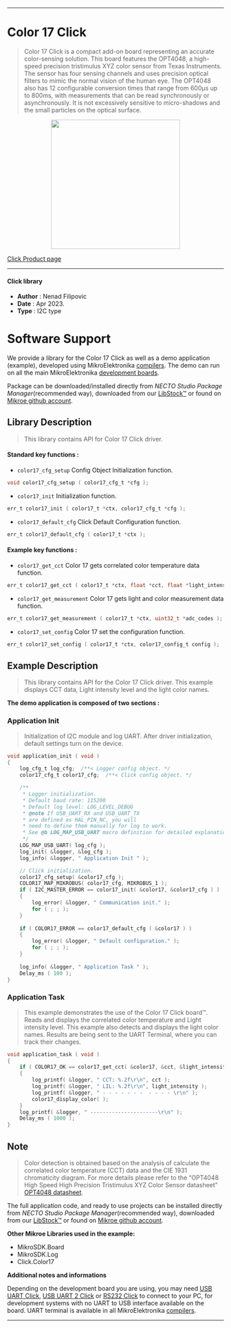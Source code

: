 
---
# Color 17 Click

> Color 17 Click is a compact add-on board representing an accurate color-sensing solution. 
> This board features the OPT4048, a high-speed precision tristimulus XYZ color sensor from Texas Instruments. 
> The sensor has four sensing channels and uses precision optical filters to mimic the normal vision of the human eye. 
> The OPT4048 also has 12 configurable conversion times that range from 600μs up to 800ms, 
> with measurements that can be read synchronously or asynchronously. 
> It is not excessively sensitive to micro-shadows and the small particles on the optical surface.

<p align="center">
  <img src="https://download.mikroe.com/images/click_for_ide/color17_click.png" height=300px>
</p>

[Click Product page](https://www.mikroe.com/color-17-click)

---


#### Click library

- **Author**        : Nenad Filipovic
- **Date**          : Apr 2023.
- **Type**          : I2C type


# Software Support

We provide a library for the Color 17 Click
as well as a demo application (example), developed using MikroElektronika
[compilers](https://www.mikroe.com/necto-studio).
The demo can run on all the main MikroElektronika [development boards](https://www.mikroe.com/development-boards).

Package can be downloaded/installed directly from *NECTO Studio Package Manager*(recommended way), downloaded from our [LibStock&trade;](https://libstock.mikroe.com) or found on [Mikroe github account](https://github.com/MikroElektronika/mikrosdk_click_v2/tree/master/clicks).

## Library Description

> This library contains API for Color 17 Click driver.

#### Standard key functions :

- `color17_cfg_setup` Config Object Initialization function.
```c
void color17_cfg_setup ( color17_cfg_t *cfg );
```

- `color17_init` Initialization function.
```c
err_t color17_init ( color17_t *ctx, color17_cfg_t *cfg );
```

- `color17_default_cfg` Click Default Configuration function.
```c
err_t color17_default_cfg ( color17_t *ctx );
```

#### Example key functions :

- `color17_get_cct` Color 17 gets correlated color temperature data function.
```c
err_t color17_get_cct ( color17_t *ctx, float *cct, float *light_intensity );
```

- `color17_get_measurement` Color 17 gets light and color measurement data function.
```c
err_t color17_get_measurement ( color17_t *ctx, uint32_t *adc_codes );
```

- `color17_set_config` Color 17 set the configuration function.
```c
err_t color17_set_config ( color17_t *ctx, color17_config_t config );
```

## Example Description

> This library contains API for the Color 17 Click driver.
> This example displays CCT data, Light intensity level
> and the light color names.

**The demo application is composed of two sections :**

### Application Init

> Initialization of I2C module and log UART.
> After driver initialization, default settings turn on the device.

```c
void application_init ( void ) 
{
    log_cfg_t log_cfg;  /**< Logger config object. */
    color17_cfg_t color17_cfg;  /**< Click config object. */

    /** 
     * Logger initialization.
     * Default baud rate: 115200
     * Default log level: LOG_LEVEL_DEBUG
     * @note If USB_UART_RX and USB_UART_TX 
     * are defined as HAL_PIN_NC, you will 
     * need to define them manually for log to work. 
     * See @b LOG_MAP_USB_UART macro definition for detailed explanation.
     */
    LOG_MAP_USB_UART( log_cfg );
    log_init( &logger, &log_cfg );
    log_info( &logger, " Application Init " );

    // Click initialization.
    color17_cfg_setup( &color17_cfg );
    COLOR17_MAP_MIKROBUS( color17_cfg, MIKROBUS_1 );
    if ( I2C_MASTER_ERROR == color17_init( &color17, &color17_cfg ) ) 
    {
        log_error( &logger, " Communication init." );
        for ( ; ; );
    }
    
    if ( COLOR17_ERROR == color17_default_cfg ( &color17 ) )
    {
        log_error( &logger, " Default configuration." );
        for ( ; ; );
    }
    
    log_info( &logger, " Application Task " );
    Delay_ms ( 100 );
}
```

### Application Task

> This example demonstrates the use of the Color 17 Click board™.
> Reads and displays the correlated color temperature 
> and Light intensity level.
> This example also detects and displays the light color names.
> Results are being sent to the UART Terminal, where you can track their changes.

```c
void application_task ( void ) 
{
    if ( COLOR17_OK == color17_get_cct( &color17, &cct, &light_intensity ) )
    {
        log_printf( &logger, " CCT: %.2f\r\n", cct );
        log_printf( &logger, " LIL: %.2f\r\n", light_intensity );
        log_printf( &logger, " - - - - - - -  - - - - \r\n" );
        color17_display_color( );
    }
    log_printf( &logger, " ----------------------\r\n" );
    Delay_ms ( 1000 );
}
```

## Note

> Color detection is obtained based on the analysis 
> of calculate the correlated color temperature (CCT) data
> and the CIE 1931 chromaticity diagram. For more details please refer to the 
> “OPT4048 High Speed High Precision Tristimulus XYZ Color Sensor datasheet” 
> [OPT4048 datasheet](https://www.ti.com/lit/gpn/OPT4048).

The full application code, and ready to use projects can be installed directly from *NECTO Studio Package Manager*(recommended way), downloaded from our [LibStock&trade;](https://libstock.mikroe.com) or found on [Mikroe github account](https://github.com/MikroElektronika/mikrosdk_click_v2/tree/master/clicks).

**Other Mikroe Libraries used in the example:**

- MikroSDK.Board
- MikroSDK.Log
- Click.Color17

**Additional notes and informations**

Depending on the development board you are using, you may need
[USB UART Click](https://www.mikroe.com/usb-uart-click),
[USB UART 2 Click](https://www.mikroe.com/usb-uart-2-click) or
[RS232 Click](https://www.mikroe.com/rs232-click) to connect to your PC, for
development systems with no UART to USB interface available on the board. UART
terminal is available in all MikroElektronika
[compilers](https://shop.mikroe.com/compilers).

---
